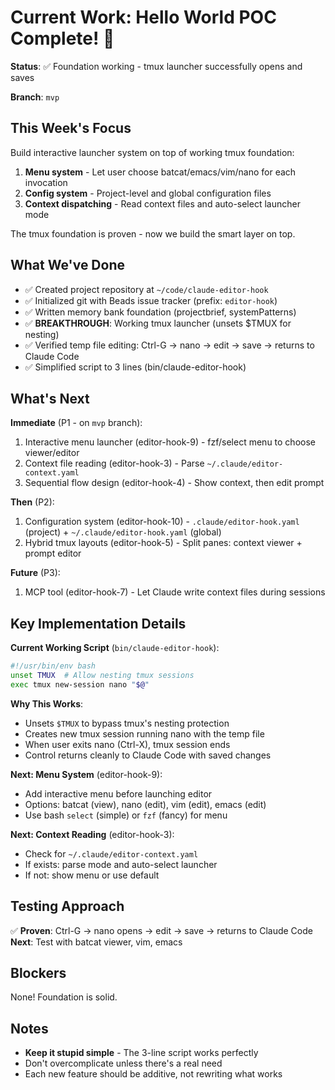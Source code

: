 # Current Work: Hello World POC Complete! 🎉

**Status**: ✅ Foundation working - tmux launcher successfully opens and saves

**Branch**: `mvp`

## This Week's Focus

Build interactive launcher system on top of working tmux foundation:
1. **Menu system** - Let user choose batcat/emacs/vim/nano for each invocation
2. **Config system** - Project-level and global configuration files
3. **Context dispatching** - Read context files and auto-select launcher mode

The tmux foundation is proven - now we build the smart layer on top.

## What We've Done

- ✅ Created project repository at `~/code/claude-editor-hook`
- ✅ Initialized git with Beads issue tracker (prefix: `editor-hook`)
- ✅ Written memory bank foundation (projectbrief, systemPatterns)
- ✅ **BREAKTHROUGH**: Working tmux launcher (unsets $TMUX for nesting)
- ✅ Verified temp file editing: Ctrl-G → nano → edit → save → returns to Claude Code
- ✅ Simplified script to 3 lines (bin/claude-editor-hook)

## What's Next

**Immediate** (P1 - on `mvp` branch):
1. Interactive menu launcher (editor-hook-9) - fzf/select menu to choose viewer/editor
2. Context file reading (editor-hook-3) - Parse `~/.claude/editor-context.yaml`
3. Sequential flow design (editor-hook-4) - Show context, then edit prompt

**Then** (P2):
1. Configuration system (editor-hook-10) - `.claude/editor-hook.yaml` (project) + `~/.claude/editor-hook.yaml` (global)
2. Hybrid tmux layouts (editor-hook-5) - Split panes: context viewer + prompt editor

**Future** (P3):
1. MCP tool (editor-hook-7) - Let Claude write context files during sessions

## Key Implementation Details

**Current Working Script** (`bin/claude-editor-hook`):
```bash
#!/usr/bin/env bash
unset TMUX  # Allow nesting tmux sessions
exec tmux new-session nano "$@"
```

**Why This Works**:
- Unsets `$TMUX` to bypass tmux's nesting protection
- Creates new tmux session running nano with the temp file
- When user exits nano (Ctrl-X), tmux session ends
- Control returns cleanly to Claude Code with saved changes

**Next: Menu System** (editor-hook-9):
- Add interactive menu before launching editor
- Options: batcat (view), nano (edit), vim (edit), emacs (edit)
- Use bash `select` (simple) or `fzf` (fancy) for menu

**Next: Context Reading** (editor-hook-3):
- Check for `~/.claude/editor-context.yaml`
- If exists: parse mode and auto-select launcher
- If not: show menu or use default

## Testing Approach

✅ **Proven**: Ctrl-G → nano opens → edit → save → returns to Claude Code
**Next**: Test with batcat viewer, vim, emacs

## Blockers

None! Foundation is solid.

## Notes

- **Keep it stupid simple** - The 3-line script works perfectly
- Don't overcomplicate unless there's a real need
- Each new feature should be additive, not rewriting what works
